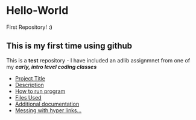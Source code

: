 # Hello-World
First Repository! **:)**
## This is my first time using github
This is a **test** repository - I have included an adlib assignmnet from one of my ***early, intro level coding classes***

- [Project Title](#Project-title) 
- [Description](#Description)
- [How to run program](#How-to-run-program)
- [Files Used](#Files-Used)
- [Additional documentation](#Additional-documentation)
- [Messing with hyper links...](#Versioning)

